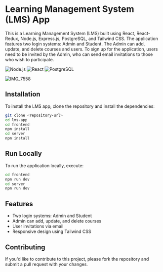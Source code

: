 # Learning Management System (LMS) App

This is a Learning Management System (LMS) built using React, React-Redux, Node.js, Express.js, PostgreSQL, and Tailwind CSS. The application features two login systems: Admin and Student. The Admin can add, update, and delete courses and users. To sign up for the application, users need to be invited by the Admin, who can send email invitations to those who wish to participate.

![Node.js](https://img.shields.io/badge/Node.js-339933?style=flat&logo=node.js&logoColor=white) ![React](https://img.shields.io/badge/React-61DAFB?style=flat&logo=react&logoColor=black) ![PostgreSQL](https://img.shields.io/badge/PostgreSQL-336791?style=flat&logo=postgresql&logoColor=white)

![IMG_7558](https://github.com/user-attachments/assets/36fe36ae-5ea8-4651-bcf4-7501c6e55236)




## Installation

To install the LMS app, clone the repository and install the dependencies:

```bash
git clone <repository-url>
cd lms-app
cd frontend 
npm install
cd server
npm install
```


## Run Locally

To run the application locally, execute:

```bash
cd frontend
npm run dev
cd server
npm run dev
```


## Features

- Two login systems: Admin and Student
- Admin can add, update, and delete courses
- User invitations via email
- Responsive design using Tailwind CSS


## Contributing

If you'd like to contribute to this project, please fork the repository and submit a pull request with your changes.



